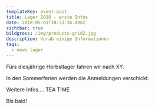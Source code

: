 ```yaml
---
templateKey: event-post
title: Lager 2018 - erste Infos
date: 2018-05-01T18:33:36.496Z
sichtbar: true
bildgross: /img/products-grid2.jpg
description: Vorab einige Informationen
tags:
  - news lager
---
```

Fürs diesjährige Herbstlager fahren wir nach XY.

In den Sommerferien werden die Anmeldungen verschickt.

Weitere Infos.... TEA TIME

Bis bald!
